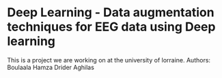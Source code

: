 # Deep Learning - Data augmentation techniques for EEG data using Deep learning
This is a project we are working on at the university of lorraine.
Authors:
Boulaala Hamza
Drider Aghilas
